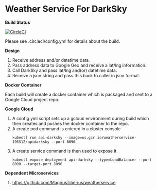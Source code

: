 # Weather Service For DarkSky

**Build Status**

[![CircleCI](https://circleci.com/gh/MagnusTiberius/weatherservicedarksky.svg?style=svg)](https://circleci.com/gh/MagnusTiberius/weatherservicedarksky)

Please see .circleci/config.yml for details about the build.

**Design**
1. Receive address and/or datetime data.
2. Pass address data to Google Geo and receive a lat/lng information.
3. Call DarkSky and pass lat/lng and(or) datetime data.
4. Receive a json string and pass this back to caller in json format.

**Docker Container**

Each build will create a docker container which is packaged and sent to a Google Cloud project repo.


**Google Cloud**
1. A config.yml script sets up a gcloud environment during build which then creates and pushes the docker container to the repo.
2. A create pod command is entered in a cluster console
   ```
   kubectl run api-darksky --image=us.gcr.io/weatherservice-195512/apidarksky --port 8090
   ```
3. A create service command is then used to expose it.
   ```
   kubectl expose deployment api-darksky --type=LoadBalancer --port 8090 --target-port 8090
   ```


**Dependent Microservices**

1. https://github.com/MagnusTiberius/weatherservice
